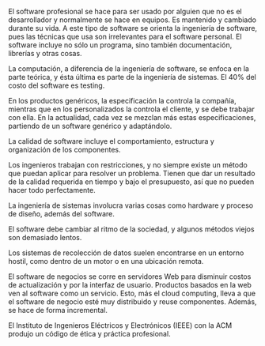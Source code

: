 El software profesional se hace para ser usado por alguien que no es el desarrollador y normalmente se hace en equipos. Es mantenido y cambiado durante su vida. A este tipo de software se orienta la ingeniería de software, pues las técnicas que usa son irrelevantes para el software personal. El software incluye no sólo un programa, sino también documentación, librerías y otras cosas. 

La computación, a diferencia de la ingeniería de software, se enfoca en la parte teórica, y ésta última es parte de la ingeniería de sistemas. El 40% del costo del software es testing. 

En los productos genéricos, la especificación la controla la compañía, mientras que en los personalizados la controla el cliente, y se debe trabajar con ella. En la actualidad, cada vez se mezclan más estas especificaciones, partiendo de un software genérico y adaptándolo. 

La calidad de software incluye el comportamiento, estructura y organización de los componentes. 

Los ingenieros trabajan con restricciones, y no siempre existe un método que puedan aplicar para resolver un problema. Tienen que dar un resultado de la calidad requerida en tiempo y bajo el presupuesto, así que no pueden hacer todo perfectamente. 

La ingeniería de sistemas involucra varias cosas como hardware y proceso de diseño, además del software. 

El software debe cambiar al ritmo de la sociedad, y algunos métodos viejos son demasiado lentos. 

Los sistemas de recolección de datos suelen encontrarse en un entorno hostil, como dentro de un motor o en una ubicación remota. 

El software de negocios se corre en servidores Web para disminuir costos de actualización y por la interfaz de usuario. Productos basados en la web ven al software como un servicio. Esto, más el cloud computing, lleva a que el software de negocio esté muy distribuido y reuse componentes. Además, se hace de forma incremental. 

El Instituto de Ingenieros Eléctricos y Electrónicos (IEEE) con la ACM produjo un código de ética y práctica profesional.